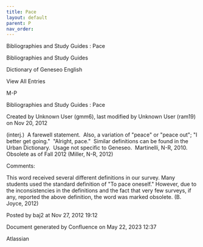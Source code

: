 ```yaml
---
title: Pace
layout: default
parent: P
nav_order:
---
```


Bibliographies and Study Guides : Pace

Bibliographies and Study Guides

Dictionary of Geneseo English

View All Entries

M-P

Bibliographies and Study Guides : Pace

Created by  Unknown User (gmm6), last modified by  Unknown User (ram19) on Nov 20, 2012

(interj.)  A farewell statement.  Also, a variation of &quot;peace&quot; or &quot;peace out&quot;; &quot;I better get going.&quot;  &quot;Alright, pace.&quot;  Similar definitions can be found in the Urban Dictionary.  Usage not specific to Geneseo.  Martinelli, N-R, 2010. Obsolete as of Fall 2012 (Miller, N-R, 2012)

Comments:

This word received several different definitions in our survey. Many students used the standard definition of &quot;To pace oneself.&quot; However, due to the inconsistencies in the definitions and the fact that very few surveys, if any, reported the above definition, the word was marked obsolete. (B. Joyce, 2012)

Posted by baj2 at Nov 27, 2012 19:12

Document generated by Confluence on May 22, 2023 12:37

Atlassian
